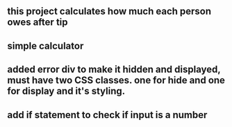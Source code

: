 ## this project calculates how much each person owes after tip
## simple calculator
## added error div to make it hidden and displayed, must have two CSS classes. one for hide and one for display and it's styling.
## add if statement to check if input is a number